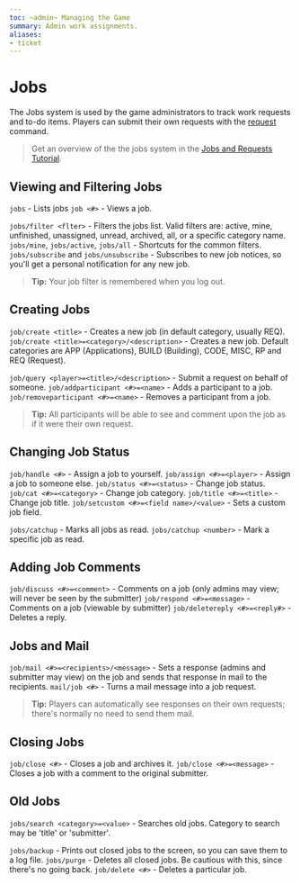 ```yaml
---
toc: ~admin~ Managing the Game
summary: Admin work assignments.
aliases:
- ticket
---
```

# Jobs

The Jobs system is used by the game administrators to track work requests and to-do items.  Players can submit their own requests with the [request](/help/requests) command.

> Get an overview of the the jobs system in the [Jobs and Requests Tutorial](/help/jobs_tutorial).

## Viewing  and Filtering Jobs

`jobs` - Lists jobs
`job <#>` - Views a job.

`jobs/filter <flter>` - Filters the jobs list. Valid filters are: active, mine, unfinished, unassigned, unread, archived, all, or a specific category name.
`jobs/mine`, `jobs/active`, `jobs/all` - Shortcuts for the common filters.
`jobs/subscribe` and `jobs/unsubscribe` - Subscribes to new job notices, so you'll get a personal notification for any new job.

> **Tip:** Your job filter is remembered when you log out.

## Creating Jobs

`job/create <title>` - Creates a new job (in default category, usually REQ).
`job/create <title>=<category>/<description>` - Creates a new job. Default categories are APP (Applications), BUILD (Building), CODE, MISC, RP and REQ (Request).

`job/query <player>=<title>/<description>` - Submit a request on behalf of someone.
`job/addparticipant <#>=<name>` - Adds a participant to a job.
`job/removeparticipant <#>=<name>` - Removes a participant from a job.

> **Tip:** All participants will be able to see and comment upon the job as if it were their own request.

## Changing Job Status

`job/handle <#>` - Assign a job to yourself.
`job/assign <#>=<player>` - Assign a job to someone else.
`job/status <#>=<status>` - Change job status.
`job/cat <#>=<category>` - Change job category.
`job/title <#>=<title>` - Change job title.
`job/setcustom <#>=<field name>/<value>` - Sets a custom job field.

`jobs/catchup` - Marks all jobs as read.
`jobs/catchup <number>` - Mark a specific job as read.

## Adding Job Comments

`job/discuss <#>=<comment>` - Comments on a job (only admins may view; will never be seen by the submitter)
`job/respond <#>=<message>` - Comments on a job (viewable by submitter)
`job/deletereply <#>=<reply#>` - Deletes a reply.

## Jobs and Mail

`job/mail <#>=<recipients>/<message>` - Sets a response (admins and submitter may view) on the job and sends that response in mail to the recipients.
`mail/job <#>` - Turns a mail message into a job request.

> **Tip:** Players can automatically see responses on their own requests; there's normally no need to send them mail.

## Closing Jobs

`job/close <#>` - Closes a job and archives it.
`job/close <#>=<message>` - Closes a job with a comment to the original submitter.

## Old  Jobs

`jobs/search <category>=<value>` - Searches old jobs. Category to search may be 'title' or 'submitter'.

`jobs/backup` - Prints out closed jobs to the screen, so you can save them to a log file.
`jobs/purge` - Deletes all closed jobs.  Be cautious with this, since there's no going back.
`job/delete <#>` - Deletes a particular job.